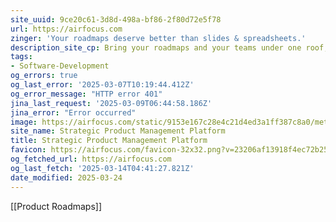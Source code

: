 ```yaml
---
site_uuid: 9ce20c61-3d8d-498a-bf86-2f80d72e5f78
url: https://airfocus.com
zinger: 'Your roadmaps deserve better than slides & spreadsheets.'
description_site_cp: Bring your roadmaps and your teams under one roof, no matter how differently they operate.Share dynamic, insight-driven roadmaps with stakeholders, keeping teamalignment on-point with our powerful Jira integration.
tags:
- Software-Development
og_errors: true
og_last_error: '2025-03-07T10:19:44.412Z'
og_error_message: "HTTP error 401"
jina_last_request: '2025-03-09T06:44:58.186Z'
jina_error: "Error occurred"
image: https://airfocus.com/static/9153e167c28e4c21d4ed3a1ff387c8a0/meta-default.png
site_name: Strategic Product Management Platform
title: Strategic Product Management Platform
favicon: https://airfocus.com/favicon-32x32.png?v=23206af13918f4ec72b2582ef7d0e3c7
og_fetched_url: https://airfocus.com
og_last_fetch: '2025-03-14T04:41:27.821Z'
date_modified: 2025-03-24
---
```



[[Product Roadmaps]]

